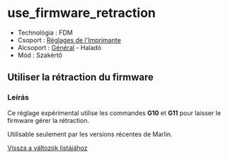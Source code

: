 # use\_firmware\_retraction

* Technológia : FDM
* Csoport : [Réglages de l'Imprimante](../printer_settings/printer_settings.md)
* Alcsoport : [Général](../printer_settings/printer_settings.md#général) - Haladó
* Mód : Szakértő

## Utiliser la rétraction du firmware

### Leírás

Ce réglage expérimental utilise les commandes **G10** et **G11** pour laisser le firmware gérer la rétraction.

Utilisable seulement par les versions récentes de Marlin.

[Vissza a változók listájához](variable_list.md)

